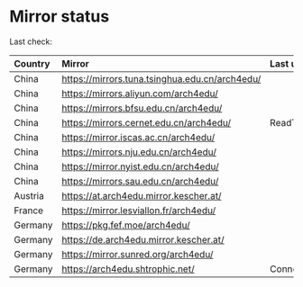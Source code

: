 <script src="./time.js"></script>
# Mirror status
Last check: <script type="text/javascript">localize(1759955175.9996166);</script>

|Country|Mirror|Last update|
|:------|:-----|:----------|
|China|https://mirrors.tuna.tsinghua.edu.cn/arch4edu/|<script type="text/javascript">localize(1759905912);</script>|
|China|https://mirrors.aliyun.com/arch4edu/|<script type="text/javascript">localize(1759905912);</script>|
|China|https://mirrors.bfsu.edu.cn/arch4edu/|<script type="text/javascript">localize(1759905912);</script>|
|China|https://mirrors.cernet.edu.cn/arch4edu/|ReadTimeout|
|China|https://mirror.iscas.ac.cn/arch4edu/|<script type="text/javascript">localize(1759905912);</script>|
|China|https://mirrors.nju.edu.cn/arch4edu/|<script type="text/javascript">localize(1759862671);</script>|
|China|https://mirror.nyist.edu.cn/arch4edu/|<script type="text/javascript">localize(1759905912);</script>|
|China|https://mirrors.sau.edu.cn/arch4edu/|<script type="text/javascript">localize(1756795646);</script>|
|Austria|https://at.arch4edu.mirror.kescher.at/|<script type="text/javascript">localize(1759905912);</script>|
|France|https://mirror.lesviallon.fr/arch4edu/|<script type="text/javascript">localize(1756709288);</script>|
|Germany|https://pkg.fef.moe/arch4edu/|<script type="text/javascript">localize(1759905912);</script>|
|Germany|https://de.arch4edu.mirror.kescher.at/|<script type="text/javascript">localize(1759905912);</script>|
|Germany|https://mirror.sunred.org/arch4edu/|<script type="text/javascript">localize(1759905912);</script>|
|Germany|https://arch4edu.shtrophic.net/|ConnectionError|

<script src="./tablefilter/tablefilter.js"></script>
<script src="./table.js"></script>
